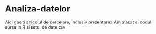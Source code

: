 # Analiza-datelor

Aici gasiti articolul de cercetare, inclusiv prezentarea
Am atasat si codul sursa in R si setul de date csv
